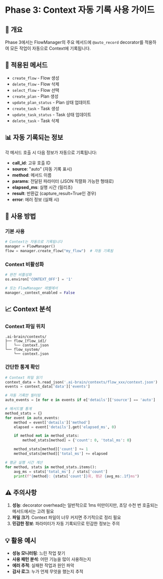 # Phase 3: Context 자동 기록 사용 가이드

## 🎯 개요
Phase 3에서는 FlowManager의 주요 메서드에 `@auto_record` decorator를 적용하여 모든 작업이 자동으로 Context에 기록됩니다.

## 🔧 적용된 메서드
- `create_flow` - Flow 생성
- `delete_flow` - Flow 삭제
- `select_flow` - Flow 선택
- `create_plan` - Plan 생성
- `update_plan_status` - Plan 상태 업데이트
- `create_task` - Task 생성
- `update_task_status` - Task 상태 업데이트
- `delete_task` - Task 삭제

## 📊 자동 기록되는 정보
각 메서드 호출 시 다음 정보가 자동으로 기록됩니다:
- **call_id**: 고유 호출 ID
- **source**: "auto" (자동 기록 표시)
- **method**: 메서드 이름
- **params**: 전달된 파라미터 (JSON 직렬화 가능한 형태로)
- **elapsed_ms**: 실행 시간 (밀리초)
- **result**: 반환값 (capture_result=True인 경우)
- **error**: 에러 정보 (실패 시)

## 🚀 사용 방법

### 기본 사용
```python
# Context는 자동으로 기록됩니다
manager = FlowManager()
flow = manager.create_flow("my_flow")  # 자동 기록됨
```

### Context 비활성화
```python
# 완전 비활성화
os.environ['CONTEXT_OFF'] = '1'

# 또는 FlowManager 레벨에서
manager._context_enabled = False
```

## 📈 Context 분석

### Context 파일 위치
```
.ai-brain/contexts/
├── flow_[flow_id]/
│   └── context.json
└── flow_system/
    └── context.json
```

### 간단한 통계 확인
```python
# Context 파일 읽기
context_data = h.read_json('.ai-brain/contexts/flow_xxx/context.json')
events = context_data['data']['events']

# 자동 기록만 필터링
auto_events = [e for e in events if e['details']['source'] == 'auto']

# 메서드별 통계
method_stats = {}
for event in auto_events:
    method = event['details']['method']
    elapsed = event['details'].get('elapsed_ms', 0)

    if method not in method_stats:
        method_stats[method] = {'count': 0, 'total_ms': 0}

    method_stats[method]['count'] += 1
    method_stats[method]['total_ms'] += elapsed

# 평균 실행 시간 계산
for method, stats in method_stats.items():
    avg_ms = stats['total_ms'] / stats['count']
    print(f"{method}: {stats['count']}회, 평균 {avg_ms:.1f}ms")
```

## ⚠️ 주의사항
1. **성능**: decorator overhead는 일반적으로 1ms 미만이지만, 초당 수천 번 호출되는 메서드에서는 고려 필요
2. **파일 크기**: Context 파일이 너무 커지면 주기적으로 정리 필요
3. **민감한 정보**: 파라미터가 자동 기록되므로 민감한 정보는 주의

## 💡 활용 예시
- **성능 모니터링**: 느린 작업 찾기
- **사용 패턴 분석**: 어떤 기능을 많이 사용하는지
- **에러 추적**: 실패한 작업과 원인 파악
- **감사 로그**: 누가 언제 무엇을 했는지 추적
